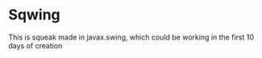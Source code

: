 # Sqwing
This is squeak made in javax.swing, which could be working in the first 10 days of creation
